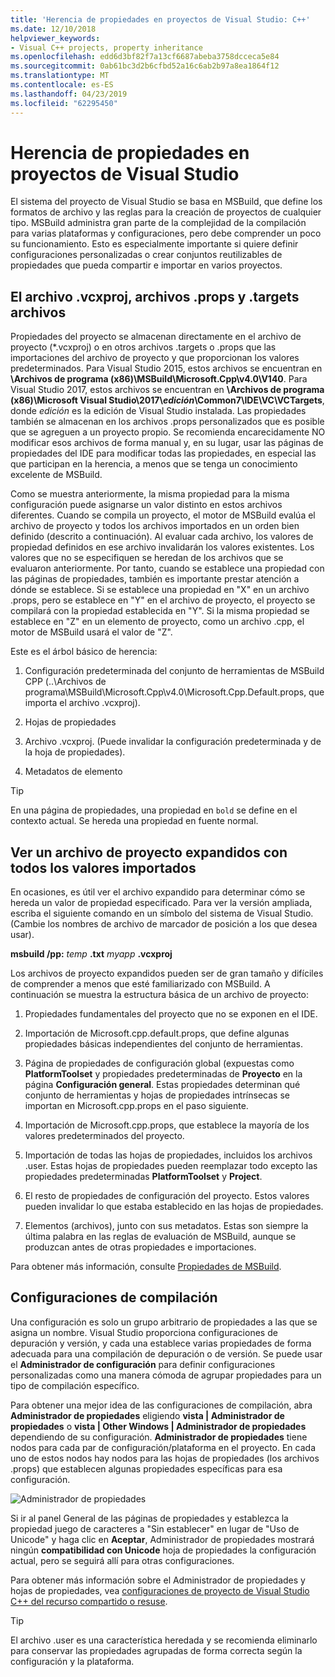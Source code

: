 ```yaml
---
title: 'Herencia de propiedades en proyectos de Visual Studio: C++'
ms.date: 12/10/2018
helpviewer_keywords:
- Visual C++ projects, property inheritance
ms.openlocfilehash: edd6d3bf82f7a13cf6687abeba3758dcceca5e84
ms.sourcegitcommit: 0ab61bc3d2b6cfbd52a16c6ab2b97a8ea1864f12
ms.translationtype: MT
ms.contentlocale: es-ES
ms.lasthandoff: 04/23/2019
ms.locfileid: "62295450"
---
```

# <a name="property-inheritance-in-visual-studio-projects"></a>Herencia de propiedades en proyectos de Visual Studio

El sistema del proyecto de Visual Studio se basa en MSBuild, que define los formatos de archivo y las reglas para la creación de proyectos de cualquier tipo. MSBuild administra gran parte de la complejidad de la compilación para varias plataformas y configuraciones, pero debe comprender un poco su funcionamiento. Esto es especialmente importante si quiere definir configuraciones personalizadas o crear conjuntos reutilizables de propiedades que pueda compartir e importar en varios proyectos.

## <a name="the-vcxproj-file-props-files-and-targets-files"></a>El archivo .vcxproj, archivos .props y .targets archivos

Propiedades del proyecto se almacenan directamente en el archivo de proyecto (*.vcxproj) o en otros archivos .targets o .props que las importaciones del archivo de proyecto y que proporcionan los valores predeterminados. Para Visual Studio 2015, estos archivos se encuentran en **\Archivos de programa (x86)\MSBuild\Microsoft.Cpp\v4.0\V140**. Para Visual Studio 2017, estos archivos se encuentran en **\\Archivos de programa (x86)\\Microsoft Visual Studio\\2017\\_edición_\\Common7\\IDE\\VC\\VCTargets**, donde _edición_ es la edición de Visual Studio instalada. Las propiedades también se almacenan en los archivos .props personalizados que es posible que se agreguen a un proyecto propio. Se recomienda encarecidamente NO modificar esos archivos de forma manual y, en su lugar, usar las páginas de propiedades del IDE para modificar todas las propiedades, en especial las que participan en la herencia, a menos que se tenga un conocimiento excelente de MSBuild.

Como se muestra anteriormente, la misma propiedad para la misma configuración puede asignarse un valor distinto en estos archivos diferentes. Cuando se compila un proyecto, el motor de MSBuild evalúa el archivo de proyecto y todos los archivos importados en un orden bien definido (descrito a continuación). Al evaluar cada archivo, los valores de propiedad definidos en ese archivo invalidarán los valores existentes. Los valores que no se especifiquen se heredan de los archivos que se evaluaron anteriormente. Por tanto, cuando se establece una propiedad con las páginas de propiedades, también es importante prestar atención a dónde se establece. Si se establece una propiedad en "X" en un archivo .props, pero se establece en "Y" en el archivo de proyecto, el proyecto se compilará con la propiedad establecida en "Y". Si la misma propiedad se establece en "Z" en un elemento de proyecto, como un archivo .cpp, el motor de MSBuild usará el valor de "Z". 

Este es el árbol básico de herencia:

1. Configuración predeterminada del conjunto de herramientas de MSBuild CPP (..\Archivos de programa\MSBuild\Microsoft.Cpp\v4.0\Microsoft.Cpp.Default.props, que importa el archivo .vcxproj).

2. Hojas de propiedades

3. Archivo .vcxproj. (Puede invalidar la configuración predeterminada y de la hoja de propiedades).

4. Metadatos de elemento

> [!TIP]
> En una página de propiedades, una propiedad en `bold` se define en el contexto actual. Se hereda una propiedad en fuente normal.

## <a name="view-an-expanded-project-file-with-all-imported-values"></a>Ver un archivo de proyecto expandidos con todos los valores importados

En ocasiones, es útil ver el archivo expandido para determinar cómo se hereda un valor de propiedad especificado. Para ver la versión ampliada, escriba el siguiente comando en un símbolo del sistema de Visual Studio. (Cambie los nombres de archivo de marcador de posición a los que desea usar).

**msbuild /pp:** *temp* **.txt** *myapp* **.vcxproj**

Los archivos de proyecto expandidos pueden ser de gran tamaño y difíciles de comprender a menos que esté familiarizado con MSBuild. A continuación se muestra la estructura básica de un archivo de proyecto:

1. Propiedades fundamentales del proyecto que no se exponen en el IDE.

2. Importación de Microsoft.cpp.default.props, que define algunas propiedades básicas independientes del conjunto de herramientas.

3. Página de propiedades de configuración global (expuestas como **PlatformToolset** y propiedades predeterminadas de **Proyecto** en la página **Configuración general**. Estas propiedades determinan qué conjunto de herramientas y hojas de propiedades intrínsecas se importan en Microsoft.cpp.props en el paso siguiente.

4. Importación de Microsoft.cpp.props, que establece la mayoría de los valores predeterminados del proyecto.

5. Importación de todas las hojas de propiedades, incluidos los archivos .user. Estas hojas de propiedades pueden reemplazar todo excepto las propiedades predeterminadas **PlatformToolset** y **Project**.

6. El resto de propiedades de configuración del proyecto. Estos valores pueden invalidar lo que estaba establecido en las hojas de propiedades.

7. Elementos (archivos), junto con sus metadatos. Estas son siempre la última palabra en las reglas de evaluación de MSBuild, aunque se produzcan antes de otras propiedades e importaciones.

Para obtener más información, consulte [Propiedades de MSBuild](/visualstudio/msbuild/msbuild-properties).

## <a name="build-configurations"></a>Configuraciones de compilación

Una configuración es solo un grupo arbitrario de propiedades a las que se asigna un nombre. Visual Studio proporciona configuraciones de depuración y versión, y cada una establece varias propiedades de forma adecuada para una compilación de depuración o de versión. Se puede usar el **Administrador de configuración** para definir configuraciones personalizadas como una manera cómoda de agrupar propiedades para un tipo de compilación específico. 

Para obtener una mejor idea de las configuraciones de compilación, abra **Administrador de propiedades** eligiendo **vista &#124; Administrador de propiedades** o **vista &#124; Other Windows &#124; Administrador de propiedades**  dependiendo de su configuración. **Administrador de propiedades** tiene nodos para cada par de configuración/plataforma en el proyecto. En cada uno de estos nodos hay nodos para las hojas de propiedades (los archivos .props) que establecen algunas propiedades específicas para esa configuración.

![Administrador de propiedades](media/property-manager.png "Property Manager")

Si ir al panel General de las páginas de propiedades y establezca la propiedad juego de caracteres a "Sin establecer" en lugar de "Uso de Unicode" y haga clic en **Aceptar**, Administrador de propiedades mostrará ningún **compatibilidad con Unicode** hoja de propiedades la configuración actual, pero se seguirá allí para otras configuraciones.

Para obtener más información sobre el Administrador de propiedades y hojas de propiedades, vea [configuraciones de proyecto de Visual Studio C++ del recurso compartido o resuse](create-reusable-property-configurations.md).

> [!TIP]
> El archivo .user es una característica heredada y se recomienda eliminarlo para conservar las propiedades agrupadas de forma correcta según la configuración y la plataforma.



